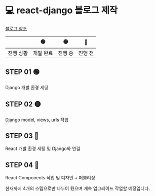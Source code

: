 # 💻 react-django 블로그 제작

[블로그 참조](https://velog.io/@tnstjd120/series/React-Django)

|   |🟢 |🟡 |🔴 
|----|:----:|:----:|:----:
|진행 상황|개발 완료|진행 중|진행 전

## STEP 01 🟢
Django 개발 환경 세팅 

## STEP 02 🟡
Django model, views, urls 작업 

## STEP 03 🔴
React 개발 환경 세팅 및 Django와 연결 

## STEP 04 🔴
React Components 작업 및 디자인 + 퍼블리싱 

현재까지 4개의 스텝으로만 나누어 뒀으며 게속 업그레이드 작업할 예정입니다.